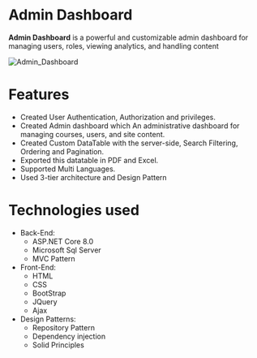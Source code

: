 # Admin Dashboard


**Admin Dashboard** is a powerful and customizable admin dashboard for managing users, roles, viewing analytics, and handling content 


![Admin_Dashboard](https://github.com/user-attachments/assets/07c1c3d9-bf1a-4022-959c-be7d28d80b6a)

# Features
 * Created User Authentication, Authorization and privileges.
 * Created Admin dashboard which An administrative dashboard for managing courses, users, and site content.
 * Created Custom DataTable with the server-side, Search Filtering, Ordering and Pagination.
 * Exported this datatable in PDF and Excel.
 * Supported Multi Languages.
 * Used 3-tier architecture and Design Pattern


# Technologies used 

* Back-End:
  * ASP.NET Core 8.0
  * Microsoft Sql Server
  * MVC Pattern
* Front-End:
  * HTML
  * CSS
  * BootStrap
  * JQuery
  * Ajax
* Design Patterns:
  * Repository Pattern
  * Dependency injection 
  * Solid Principles







